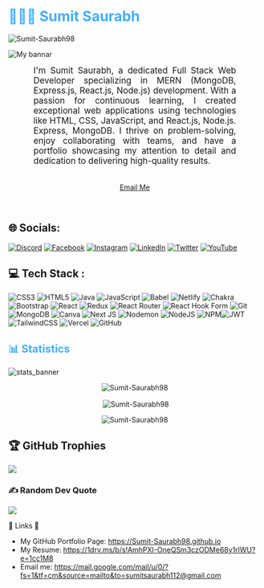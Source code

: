 <h1 style="color: #44AEFB;"> 👨🏻‍💻 Sumit Saurabh </h1>

<p align="left"> <img src="https://komarev.com/ghpvc/?username=Sumit-Saurabh98&label=Profile%20views&color=0e75b6&style=flat" alt="Sumit-Saurabh98" /> </p>


![My bannar](https://github.com/Sumit-Saurabh98/Sumit-Saurabh98/assets/105351295/c0384855-945a-48d0-8dbe-dd364f4956bc)

<p align:"center" style="text-align: justify; margin: 0 50px; font-size: 17px;" >
   I'm Sumit Saurabh, a dedicated Full Stack Web Developer specializing in MERN (MongoDB, Express.js, React.js, Node.js) development. With a passion for continuous learning, I created exceptional web applications using technologies like HTML, CSS, JavaScript, and React.js, Node.js. Express, MongoDB.
 I thrive on problem-solving, enjoy collaborating with teams, and have a portfolio showcasing my attention to detail and dedication to delivering high-quality results. 
<br>
<br>
<div align="center">

[Email Me](mailto:sumitsaurabh112@gmail.com)
</div>
</p>    
<br/>

<!-- Languages and Tools -->

## 🌐 Socials:
[![Discord](https://img.shields.io/badge/Discord-%237289DA.svg?logo=discord&logoColor=white)](https://discord.gg/cJs9e4ex) [![Facebook](https://img.shields.io/badge/Facebook-%231877F2.svg?logo=Facebook&logoColor=white)](https://www.facebook.com/sumit.saurabh.771) [![Instagram](https://img.shields.io/badge/Instagram-%23E4405F.svg?logo=Instagram&logoColor=white)](https://www.instagram.com/sumit_saurabh_ig/) [![LinkedIn](https://img.shields.io/badge/LinkedIn-%230077B5.svg?logo=linkedin&logoColor=white)](https://www.linkedin.com/in/sumit-saurabh-98ss/) [![Twitter](https://img.shields.io/badge/Twitter-%231DA1F2.svg?logo=Twitter&logoColor=white)](https://twitter.com/sumit_saurabh_t) [![YouTube](https://img.shields.io/badge/YouTube-%23FF0000.svg?logo=YouTube&logoColor=white)](https://www.youtube.com/@FactoMystic) 

## 💻 Tech Stack :
 ![CSS3](https://img.shields.io/badge/css3-%231572B6.svg?style=for-the-badge&logo=css3&logoColor=white) ![HTML5](https://img.shields.io/badge/html5-%23E34F26.svg?style=for-the-badge&logo=html5&logoColor=white) ![Java](https://img.shields.io/badge/java-%23ED8B00.svg?style=for-the-badge&logo=java&logoColor=white) ![JavaScript](https://img.shields.io/badge/javascript-%23323330.svg?style=for-the-badge&logo=javascript&logoColor=%23F7DF1E) ![Babel](https://img.shields.io/badge/Babel-F9DC3e?style=for-the-badge&logo=babel&logoColor=black) ![Netlify](https://img.shields.io/badge/netlify-%23000000.svg?style=for-the-badge&logo=netlify&logoColor=#00C7B7) ![Chakra](https://img.shields.io/badge/chakra-%234ED1C5.svg?style=for-the-badge&logo=chakraui&logoColor=white) ![Bootstrap](https://img.shields.io/badge/bootstrap-%23563D7C.svg?style=for-the-badge&logo=bootstrap&logoColor=white) ![React](https://img.shields.io/badge/react-%2320232a.svg?style=for-the-badge&logo=react&logoColor=%2361DAFB) ![Redux](https://img.shields.io/badge/redux-%23593d88.svg?style=for-the-badge&logo=redux&logoColor=white) ![React Router](https://img.shields.io/badge/React_Router-CA4245?style=for-the-badge&logo=react-router&logoColor=white) ![React Hook Form](https://img.shields.io/badge/React%20Hook%20Form-%23EC5990.svg?style=for-the-badge&logo=reacthookform&logoColor=white) ![Git](https://img.shields.io/badge/git-%23F05033.svg?style=for-the-badge&logo=git&logoColor=white) ![MongoDB](https://img.shields.io/badge/MongoDB-%234ea94b.svg?style=for-the-badge&logo=mongodb&logoColor=white) ![Canva](https://img.shields.io/badge/Canva-%2300C4CC.svg?style=for-the-badge&logo=Canva&logoColor=white)	![Next JS](https://img.shields.io/badge/Next-black?style=for-the-badge&logo=next.js&logoColor=white)	![Nodemon](https://img.shields.io/badge/NODEMON-%23323330.svg?style=for-the-badge&logo=nodemon&logoColor=%BBDEAD) ![NodeJS](https://img.shields.io/badge/node.js-6DA55F?style=for-the-badge&logo=node.js&logoColor=white) ![NPM](https://img.shields.io/badge/NPM-%23CB3837.svg?style=for-the-badge&logo=npm&logoColor=white)![JWT](https://img.shields.io/badge/JWT-black?style=for-the-badge&logo=JSON%20web%20tokens) ![TailwindCSS](https://img.shields.io/badge/tailwindcss-%2338B2AC.svg?style=for-the-badge&logo=tailwind-css&logoColor=white) ![Vercel](https://img.shields.io/badge/vercel-%23000000.svg?style=for-the-badge&logo=vercel&logoColor=white) ![GitHub](https://img.shields.io/badge/github-%23121011.svg?style=for-the-badge&logo=github&logoColor=white) 


<!-- Statistics -->

<h2 style="color: #44AEFB">📊 Statistics</h2>

![stats_banner](https://user-images.githubusercontent.com/78341798/194534778-d662496c-ae00-4e8d-ae9b-b90912054e7f.gif)

<!-- Begin Stats Cards -->
<!-- Resources:  -->
<!-- Github & Languages Stats: https://github.com/anuraghazra/github-readme-stats --> 
<!-- Streak Stats: https://github.com/denvercoder1/github-readme-streak-stats -->
<!-- Change the value after ?username= to your GitHub username. -->
<div class="stats" align="center">
    
<!-- compact programming languages layout -->
<p><img src="https://github-readme-stats.vercel.app/api/top-langs?username=Sumit-Saurabh98&show_icons=true&locale=en&layout=compact" alt="Sumit-Saurabh98" /></p>

<p>&nbsp;<img align="center" src="https://github-readme-stats.vercel.app/api?username=Sumit-Saurabh98&show_icons=true&locale=en" alt="Sumit-Saurabh98" /></p>

<p><img align="center" src="https://github-readme-streak-stats.herokuapp.com/?user=Sumit-Saurabh98&" alt="Sumit-Saurabh98" /></p>
</div>

## 🏆 GitHub Trophies 
![](https://github-profile-trophy.vercel.app/?username=sumit-saurabh98&theme=onedark&no-frame=false&no-bg=true&margin-w=4)

### ✍️ Random Dev Quote
![](https://quotes-github-readme.vercel.app/api?type=horizontal&theme=radical)

<!--  End Stats Cards -->



🔗 Links 🔗
- My GitHub Portfolio Page:
https://Sumit-Saurabh98.github.io
- My Resume:
https://1drv.ms/b/s!AmhPXI-OneQSm3czODMe68y1rlWU?e=1cc1M8
- Email me:
https://mail.google.com/mail/u/0/?fs=1&tf=cm&source=mailto&to=sumitsaurabh112@gmail.com

